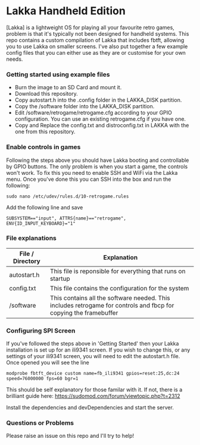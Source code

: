 # Lakka Handheld Edition

[Lakka] is a lightweight OS for playing all your favourite retro games, problem is that it's typically not been designed for handheld systems. 
This repo contains a custom compilation of Lakka that includes fbtft, allowing you to use Lakka on smaller screens. I've also put together a few example config files that you can either use as they are or customise for your own needs.

### Getting started using example files

* Burn the image to an SD Card and mount it.
* Download this repository.
* Copy autostart.h into the .config folder in the LAKKA_DISK partition.
* Copy the /software folder into the LAKKA_DISK partition.
* Edit /software/retrogame/retrogame.cfg according to your GPIO configuration. You can use an existing retrogame.cfg if you have one.
* Copy and Replace the config.txt and distroconfig.txt in LAKKA with the one from this repository.

### Enable controls in games
Following the steps above you should have Lakka booting and controllable by GPIO buttons. The only problem is when you start a game, the controls won't work. To fix this you need to enable SSH and WiFi via the Lakka menu. Once you've done this you can SSH into the box and run the following:
 
 ```$xslt
sudo nano /etc/udev/rules.d/10-retrogame.rules
```

Add the following line and save

```$xslt
SUBSYSTEM=="input", ATTRS{name}=="retrogame", ENV{ID_INPUT_KEYBOARD}="1"
```

### File explanations

| File / Directory | Explanation |
| ------ | ------ |
| autostart.h | This file is reponsible for everything that runs on startup |
| config.txt | This file contains the configuration for the system |
| /software | This contains all the software needed. This includes retrogame for controls and fbcp for copying the framebuffer |

### Configuring SPI Screen

If you've followed the steps above in 'Getting Started' then your Lakka installation is set up for an ili9341 screen. If you wish to change this, or any settings of your ili9341 screen, you will need to edit the autostart.h file. Once opened you will see the line
```
modprobe fbtft_device custom name=fb_ili9341 gpios=reset:25,dc:24 speed=76000000 fps=60 bgr=1
```
This should be self explanatory for those familar with it. If not, there is a brilliant guide here:
https://sudomod.com/forum/viewtopic.php?t=2312

Install the dependencies and devDependencies and start the server.

### Questions or Problems

Please raise an issue on this repo and I'll try to help!